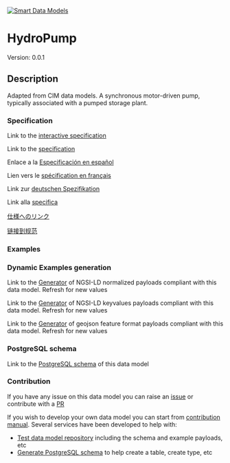 [![Smart Data Models](https://smartdatamodels.org/wp-content/uploads/2022/01/SmartDataModels_logo.png "Logo")](https://smartdatamodels.org)
# HydroPump
Version: 0.0.1

## Description 

Adapted from CIM data models. A synchronous motor-driven pump, typically associated with a pumped storage plant.
### Specification

Link to the [interactive specification](https://swagger.lab.fiware.org/?url=https://smart-data-models.github.io/dataModel.EnergyCIM/HydroPump/swagger.yaml)

Link to the [specification](https://github.com/smart-data-models/dataModel.EnergyCIM/blob/master/HydroPump/doc/spec.md)

Enlace a la [Especificación en español](https://github.com/smart-data-models/dataModel.EnergyCIM/blob/master/HydroPump/doc/spec_ES.md)

Lien vers le [spécification en français](https://github.com/smart-data-models/dataModel.EnergyCIM/blob/master/HydroPump/doc/spec_FR.md)

Link zur [deutschen Spezifikation](https://github.com/smart-data-models/dataModel.EnergyCIM/blob/master/HydroPump/doc/spec_DE.md)

Link alla [specifica](https://github.com/smart-data-models/dataModel.EnergyCIM/blob/master/HydroPump/doc/spec_IT.md)

[仕様へのリンク](https://github.com/smart-data-models/dataModel.EnergyCIM/blob/master/HydroPump/doc/spec_JA.md)

[链接到规范](https://github.com/smart-data-models/dataModel.EnergyCIM/blob/master/HydroPump/doc/spec_ZH.md)
### Examples
### Dynamic Examples generation

Link to the [Generator](https://smartdatamodels.org/extra/ngsi-ld_generator.php?schemaUrl=https://raw.githubusercontent.com/smart-data-models/dataModel.EnergyCIM/master/HydroPump/schema.json&email=info@smartdatamodels.org) of NGSI-LD normalized payloads compliant with this data model. Refresh for new values

Link to the [Generator](https://smartdatamodels.org/extra/ngsi-ld_generator_keyvalues.php?schemaUrl=https://raw.githubusercontent.com/smart-data-models/dataModel.EnergyCIM/master/HydroPump/schema.json&email=info@smartdatamodels.org) of NGSI-LD keyvalues payloads compliant with this data model. Refresh for new values

Link to the [Generator](https://smartdatamodels.org/extra/geojson_features_generator.php?schemaUrl=https://raw.githubusercontent.com/smart-data-models/dataModel.EnergyCIM/master/HydroPump/schema.json&email=info@smartdatamodels.org) of geojson feature format payloads compliant with this data model. Refresh for new values
### PostgreSQL schema

Link to the [PostgreSQL schema](https://github.com/smart-data-models/dataModel.EnergyCIM/blob/master/HydroPump/schema.sql) of this data model
### Contribution

 If you have any issue on this data model you can raise an [issue](https://github.com/smart-data-models/dataModel.EnergyCIM/issues)  or contribute with a [PR](https://github.com/smart-data-models/dataModel.EnergyCIM/pulls)

 If you wish to develop your own data model you can start from [contribution manual](https://bit.ly/contribution_manual). Several services have been developed to help with: 
 - [Test data model repository](https://smartdatamodels.org/index.php/data-models-contribution-api/) including the schema and example payloads, etc
 - [Generate PostgreSQL schema](https://smartdatamodels.org/index.php/sql-service/) to help create a table, create type, etc